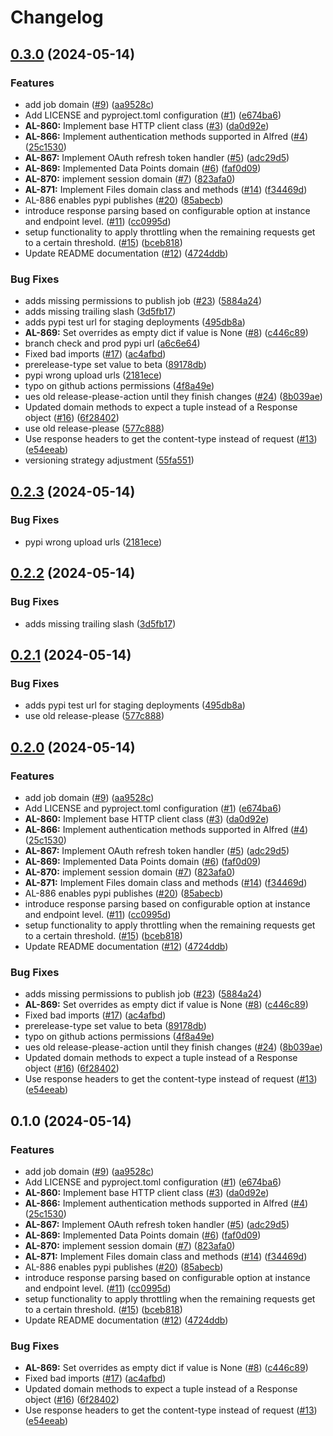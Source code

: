 # Changelog

## [0.3.0](https://github.com/tagshelfsrl/alfred-python/compare/v0.2.4...v0.3.0) (2024-05-14)


### Features

* add job domain ([#9](https://github.com/tagshelfsrl/alfred-python/issues/9)) ([aa9528c](https://github.com/tagshelfsrl/alfred-python/commit/aa9528c18d35c2789fcda0590a7f270a691bc8f5))
* Add LICENSE and pyproject.toml configuration ([#1](https://github.com/tagshelfsrl/alfred-python/issues/1)) ([e674ba6](https://github.com/tagshelfsrl/alfred-python/commit/e674ba62777ea05fb5b0ebf4ed91c578dd3a02fa))
* **AL-860:** Implement base HTTP client class ([#3](https://github.com/tagshelfsrl/alfred-python/issues/3)) ([da0d92e](https://github.com/tagshelfsrl/alfred-python/commit/da0d92e19b7279f18eec918195f5ca76bc1f09c7))
* **AL-866:** Implement authentication methods supported in Alfred ([#4](https://github.com/tagshelfsrl/alfred-python/issues/4)) ([25c1530](https://github.com/tagshelfsrl/alfred-python/commit/25c153060129b73ef8a0511c28b98c5471905dee))
* **AL-867:** Implement OAuth refresh token handler  ([#5](https://github.com/tagshelfsrl/alfred-python/issues/5)) ([adc29d5](https://github.com/tagshelfsrl/alfred-python/commit/adc29d5562bf74dec97b3428e4dcb8bebfd201f5))
* **AL-869:** Implemented Data Points domain ([#6](https://github.com/tagshelfsrl/alfred-python/issues/6)) ([faf0d09](https://github.com/tagshelfsrl/alfred-python/commit/faf0d09995d7a2ad563f7145c4e7c4b7395d367a))
* **AL-870:** implement session domain ([#7](https://github.com/tagshelfsrl/alfred-python/issues/7)) ([823afa0](https://github.com/tagshelfsrl/alfred-python/commit/823afa0b415411cd4a0a824291ca3565676f54cf))
* **AL-871:** Implement Files domain class and methods ([#14](https://github.com/tagshelfsrl/alfred-python/issues/14)) ([f34469d](https://github.com/tagshelfsrl/alfred-python/commit/f34469d8a0647691fc139da35bcc0376e3785651))
* AL-886 enables pypi publishes ([#20](https://github.com/tagshelfsrl/alfred-python/issues/20)) ([85abecb](https://github.com/tagshelfsrl/alfred-python/commit/85abecb051e6304ccbf92f47ebc6834572df5880))
* introduce response parsing based on configurable option at instance and endpoint level. ([#11](https://github.com/tagshelfsrl/alfred-python/issues/11)) ([cc0995d](https://github.com/tagshelfsrl/alfred-python/commit/cc0995d9e66c5ed4dc84761a1212d1c6d0ae6119))
* setup functionality to apply throttling when the remaining requests get to a certain threshold. ([#15](https://github.com/tagshelfsrl/alfred-python/issues/15)) ([bceb818](https://github.com/tagshelfsrl/alfred-python/commit/bceb818570094daf258eb15ca5592047ec9f2808))
* Update README documentation ([#12](https://github.com/tagshelfsrl/alfred-python/issues/12)) ([4724ddb](https://github.com/tagshelfsrl/alfred-python/commit/4724ddb82111be4f7ffa8ee08767cd81306a57b0))


### Bug Fixes

* adds missing permissions to publish job ([#23](https://github.com/tagshelfsrl/alfred-python/issues/23)) ([5884a24](https://github.com/tagshelfsrl/alfred-python/commit/5884a24c2803fc3f81250602036f27fd4720768b))
* adds missing trailing slash ([3d5fb17](https://github.com/tagshelfsrl/alfred-python/commit/3d5fb17e72f692983122389e79e415e4195de875))
* adds pypi test url for staging deployments ([495db8a](https://github.com/tagshelfsrl/alfred-python/commit/495db8a1159b7a2d9b82fcaa094330bf3bda1365))
* **AL-869:** Set overrides as empty dict if value is None ([#8](https://github.com/tagshelfsrl/alfred-python/issues/8)) ([c446c89](https://github.com/tagshelfsrl/alfred-python/commit/c446c89ef0ca5f2152e1041ec5a007b7f89eae9e))
* branch check and prod pypi url ([a6c6e64](https://github.com/tagshelfsrl/alfred-python/commit/a6c6e64bc30c6b432ec9faf06e6bee154b06c461))
* Fixed bad imports ([#17](https://github.com/tagshelfsrl/alfred-python/issues/17)) ([ac4afbd](https://github.com/tagshelfsrl/alfred-python/commit/ac4afbdce6f0ded162d5fe5196a5d5804de9cc91))
* prerelease-type set value to beta ([89178db](https://github.com/tagshelfsrl/alfred-python/commit/89178db752611b2e3e88f770bab60942a16f4bdf))
* pypi wrong upload urls ([2181ece](https://github.com/tagshelfsrl/alfred-python/commit/2181eced8aa262a0f9bb6398d0711c2516fbe8b3))
* typo on github actions permissions ([4f8a49e](https://github.com/tagshelfsrl/alfred-python/commit/4f8a49e6f3270d59fe3d93ce6c335cf362d4108a))
* ues old release-please-action until they finish changes ([#24](https://github.com/tagshelfsrl/alfred-python/issues/24)) ([8b039ae](https://github.com/tagshelfsrl/alfred-python/commit/8b039ae176d70cafc2d6037bd3c573973ad51900))
* Updated domain methods to expect a tuple instead of a Response object ([#16](https://github.com/tagshelfsrl/alfred-python/issues/16)) ([6f28402](https://github.com/tagshelfsrl/alfred-python/commit/6f284020611c99fc4b2482b25fc51fe783cf37ac))
* use old release-please ([577c888](https://github.com/tagshelfsrl/alfred-python/commit/577c888e97f4593f5477d80b7f95393acd49e9a4))
* Use response headers to get the content-type instead of request ([#13](https://github.com/tagshelfsrl/alfred-python/issues/13)) ([e54eeab](https://github.com/tagshelfsrl/alfred-python/commit/e54eeab7bc32736210106b65b4c766cf9fe5133f))
* versioning strategy adjustment ([55fa551](https://github.com/tagshelfsrl/alfred-python/commit/55fa551f812bdb3525bfa6f500c0b6f5a0585119))

## [0.2.3](https://github.com/tagshelfsrl/alfred-python/compare/v0.2.2...v0.2.3) (2024-05-14)


### Bug Fixes

* pypi wrong upload urls ([2181ece](https://github.com/tagshelfsrl/alfred-python/commit/2181eced8aa262a0f9bb6398d0711c2516fbe8b3))

## [0.2.2](https://github.com/tagshelfsrl/alfred-python/compare/v0.2.1...v0.2.2) (2024-05-14)


### Bug Fixes

* adds missing trailing slash ([3d5fb17](https://github.com/tagshelfsrl/alfred-python/commit/3d5fb17e72f692983122389e79e415e4195de875))

## [0.2.1](https://github.com/tagshelfsrl/alfred-python/compare/v0.2.0...v0.2.1) (2024-05-14)


### Bug Fixes

* adds pypi test url for staging deployments ([495db8a](https://github.com/tagshelfsrl/alfred-python/commit/495db8a1159b7a2d9b82fcaa094330bf3bda1365))
* use old release-please ([577c888](https://github.com/tagshelfsrl/alfred-python/commit/577c888e97f4593f5477d80b7f95393acd49e9a4))

## [0.2.0](https://github.com/tagshelfsrl/alfred-python/compare/v0.1.1...v0.2.0) (2024-05-14)


### Features

* add job domain ([#9](https://github.com/tagshelfsrl/alfred-python/issues/9)) ([aa9528c](https://github.com/tagshelfsrl/alfred-python/commit/aa9528c18d35c2789fcda0590a7f270a691bc8f5))
* Add LICENSE and pyproject.toml configuration ([#1](https://github.com/tagshelfsrl/alfred-python/issues/1)) ([e674ba6](https://github.com/tagshelfsrl/alfred-python/commit/e674ba62777ea05fb5b0ebf4ed91c578dd3a02fa))
* **AL-860:** Implement base HTTP client class ([#3](https://github.com/tagshelfsrl/alfred-python/issues/3)) ([da0d92e](https://github.com/tagshelfsrl/alfred-python/commit/da0d92e19b7279f18eec918195f5ca76bc1f09c7))
* **AL-866:** Implement authentication methods supported in Alfred ([#4](https://github.com/tagshelfsrl/alfred-python/issues/4)) ([25c1530](https://github.com/tagshelfsrl/alfred-python/commit/25c153060129b73ef8a0511c28b98c5471905dee))
* **AL-867:** Implement OAuth refresh token handler  ([#5](https://github.com/tagshelfsrl/alfred-python/issues/5)) ([adc29d5](https://github.com/tagshelfsrl/alfred-python/commit/adc29d5562bf74dec97b3428e4dcb8bebfd201f5))
* **AL-869:** Implemented Data Points domain ([#6](https://github.com/tagshelfsrl/alfred-python/issues/6)) ([faf0d09](https://github.com/tagshelfsrl/alfred-python/commit/faf0d09995d7a2ad563f7145c4e7c4b7395d367a))
* **AL-870:** implement session domain ([#7](https://github.com/tagshelfsrl/alfred-python/issues/7)) ([823afa0](https://github.com/tagshelfsrl/alfred-python/commit/823afa0b415411cd4a0a824291ca3565676f54cf))
* **AL-871:** Implement Files domain class and methods ([#14](https://github.com/tagshelfsrl/alfred-python/issues/14)) ([f34469d](https://github.com/tagshelfsrl/alfred-python/commit/f34469d8a0647691fc139da35bcc0376e3785651))
* AL-886 enables pypi publishes ([#20](https://github.com/tagshelfsrl/alfred-python/issues/20)) ([85abecb](https://github.com/tagshelfsrl/alfred-python/commit/85abecb051e6304ccbf92f47ebc6834572df5880))
* introduce response parsing based on configurable option at instance and endpoint level. ([#11](https://github.com/tagshelfsrl/alfred-python/issues/11)) ([cc0995d](https://github.com/tagshelfsrl/alfred-python/commit/cc0995d9e66c5ed4dc84761a1212d1c6d0ae6119))
* setup functionality to apply throttling when the remaining requests get to a certain threshold. ([#15](https://github.com/tagshelfsrl/alfred-python/issues/15)) ([bceb818](https://github.com/tagshelfsrl/alfred-python/commit/bceb818570094daf258eb15ca5592047ec9f2808))
* Update README documentation ([#12](https://github.com/tagshelfsrl/alfred-python/issues/12)) ([4724ddb](https://github.com/tagshelfsrl/alfred-python/commit/4724ddb82111be4f7ffa8ee08767cd81306a57b0))


### Bug Fixes

* adds missing permissions to publish job ([#23](https://github.com/tagshelfsrl/alfred-python/issues/23)) ([5884a24](https://github.com/tagshelfsrl/alfred-python/commit/5884a24c2803fc3f81250602036f27fd4720768b))
* **AL-869:** Set overrides as empty dict if value is None ([#8](https://github.com/tagshelfsrl/alfred-python/issues/8)) ([c446c89](https://github.com/tagshelfsrl/alfred-python/commit/c446c89ef0ca5f2152e1041ec5a007b7f89eae9e))
* Fixed bad imports ([#17](https://github.com/tagshelfsrl/alfred-python/issues/17)) ([ac4afbd](https://github.com/tagshelfsrl/alfred-python/commit/ac4afbdce6f0ded162d5fe5196a5d5804de9cc91))
* prerelease-type set value to beta ([89178db](https://github.com/tagshelfsrl/alfred-python/commit/89178db752611b2e3e88f770bab60942a16f4bdf))
* typo on github actions permissions ([4f8a49e](https://github.com/tagshelfsrl/alfred-python/commit/4f8a49e6f3270d59fe3d93ce6c335cf362d4108a))
* ues old release-please-action until they finish changes ([#24](https://github.com/tagshelfsrl/alfred-python/issues/24)) ([8b039ae](https://github.com/tagshelfsrl/alfred-python/commit/8b039ae176d70cafc2d6037bd3c573973ad51900))
* Updated domain methods to expect a tuple instead of a Response object ([#16](https://github.com/tagshelfsrl/alfred-python/issues/16)) ([6f28402](https://github.com/tagshelfsrl/alfred-python/commit/6f284020611c99fc4b2482b25fc51fe783cf37ac))
* Use response headers to get the content-type instead of request ([#13](https://github.com/tagshelfsrl/alfred-python/issues/13)) ([e54eeab](https://github.com/tagshelfsrl/alfred-python/commit/e54eeab7bc32736210106b65b4c766cf9fe5133f))

## 0.1.0 (2024-05-14)


### Features

* add job domain ([#9](https://github.com/tagshelfsrl/alfred-python/issues/9)) ([aa9528c](https://github.com/tagshelfsrl/alfred-python/commit/aa9528c18d35c2789fcda0590a7f270a691bc8f5))
* Add LICENSE and pyproject.toml configuration ([#1](https://github.com/tagshelfsrl/alfred-python/issues/1)) ([e674ba6](https://github.com/tagshelfsrl/alfred-python/commit/e674ba62777ea05fb5b0ebf4ed91c578dd3a02fa))
* **AL-860:** Implement base HTTP client class ([#3](https://github.com/tagshelfsrl/alfred-python/issues/3)) ([da0d92e](https://github.com/tagshelfsrl/alfred-python/commit/da0d92e19b7279f18eec918195f5ca76bc1f09c7))
* **AL-866:** Implement authentication methods supported in Alfred ([#4](https://github.com/tagshelfsrl/alfred-python/issues/4)) ([25c1530](https://github.com/tagshelfsrl/alfred-python/commit/25c153060129b73ef8a0511c28b98c5471905dee))
* **AL-867:** Implement OAuth refresh token handler  ([#5](https://github.com/tagshelfsrl/alfred-python/issues/5)) ([adc29d5](https://github.com/tagshelfsrl/alfred-python/commit/adc29d5562bf74dec97b3428e4dcb8bebfd201f5))
* **AL-869:** Implemented Data Points domain ([#6](https://github.com/tagshelfsrl/alfred-python/issues/6)) ([faf0d09](https://github.com/tagshelfsrl/alfred-python/commit/faf0d09995d7a2ad563f7145c4e7c4b7395d367a))
* **AL-870:** implement session domain ([#7](https://github.com/tagshelfsrl/alfred-python/issues/7)) ([823afa0](https://github.com/tagshelfsrl/alfred-python/commit/823afa0b415411cd4a0a824291ca3565676f54cf))
* **AL-871:** Implement Files domain class and methods ([#14](https://github.com/tagshelfsrl/alfred-python/issues/14)) ([f34469d](https://github.com/tagshelfsrl/alfred-python/commit/f34469d8a0647691fc139da35bcc0376e3785651))
* AL-886 enables pypi publishes ([#20](https://github.com/tagshelfsrl/alfred-python/issues/20)) ([85abecb](https://github.com/tagshelfsrl/alfred-python/commit/85abecb051e6304ccbf92f47ebc6834572df5880))
* introduce response parsing based on configurable option at instance and endpoint level. ([#11](https://github.com/tagshelfsrl/alfred-python/issues/11)) ([cc0995d](https://github.com/tagshelfsrl/alfred-python/commit/cc0995d9e66c5ed4dc84761a1212d1c6d0ae6119))
* setup functionality to apply throttling when the remaining requests get to a certain threshold. ([#15](https://github.com/tagshelfsrl/alfred-python/issues/15)) ([bceb818](https://github.com/tagshelfsrl/alfred-python/commit/bceb818570094daf258eb15ca5592047ec9f2808))
* Update README documentation ([#12](https://github.com/tagshelfsrl/alfred-python/issues/12)) ([4724ddb](https://github.com/tagshelfsrl/alfred-python/commit/4724ddb82111be4f7ffa8ee08767cd81306a57b0))


### Bug Fixes

* **AL-869:** Set overrides as empty dict if value is None ([#8](https://github.com/tagshelfsrl/alfred-python/issues/8)) ([c446c89](https://github.com/tagshelfsrl/alfred-python/commit/c446c89ef0ca5f2152e1041ec5a007b7f89eae9e))
* Fixed bad imports ([#17](https://github.com/tagshelfsrl/alfred-python/issues/17)) ([ac4afbd](https://github.com/tagshelfsrl/alfred-python/commit/ac4afbdce6f0ded162d5fe5196a5d5804de9cc91))
* Updated domain methods to expect a tuple instead of a Response object ([#16](https://github.com/tagshelfsrl/alfred-python/issues/16)) ([6f28402](https://github.com/tagshelfsrl/alfred-python/commit/6f284020611c99fc4b2482b25fc51fe783cf37ac))
* Use response headers to get the content-type instead of request ([#13](https://github.com/tagshelfsrl/alfred-python/issues/13)) ([e54eeab](https://github.com/tagshelfsrl/alfred-python/commit/e54eeab7bc32736210106b65b4c766cf9fe5133f))
